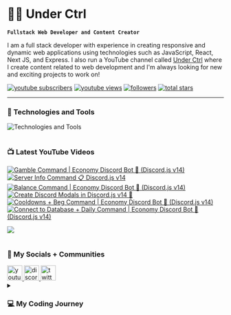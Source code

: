 # 👨‍💻 Under Ctrl

**`Fullstack Web Developer and Content Creator`**

I am a full stack developer with experience in creating responsive and dynamic web applications using technologies such as JavaScript, React, Next JS, and Express. I also run a YouTube channel called [Under Ctrl](https://youtube.com/@underctrl) where I create content related to web development and I'm always looking for new and exciting projects to work on!

<p align="left">
      <a href="https://www.youtube.com/@underctrl?sub_confirmation=1">
         <img alt="youtube subscribers" title="Subscribe" src="https://custom-icon-badges.demolab.com/youtube/channel/subscribers/UCz9RBZbD1JqTGUvs0GPUtrQ?color=%23E05D44&label=SUBSCRIBE&logo=video&logoColor=white&style=for-the-badge&labelColor=CE4630"/></a> 
      <a href="https://www.youtube.com/@underctrl/videos">
         <img alt="youtube views" title="YouTube Views" src="https://custom-icon-badges.demolab.com/youtube/channel/views/UCz9RBZbD1JqTGUvs0GPUtrQ?color=%23E1AD0E&logo=eye&logoColor=white&style=for-the-badge&labelColor=C79600"/></a> 
      <a href="https://github.com/notunderctrl?tab=followers">
         <img alt="followers" title="Follow me" src="https://custom-icon-badges.demolab.com/github/followers/notunderctrl?color=236ad3&labelColor=1155ba&style=for-the-badge&logo=person-add&label=Follow&logoColor=white"/></a>
      <a href="https://github.com/notunderctrl?tab=repositories&sort=stargazers">
         <img alt="total stars" title="Total stars on GitHub" src="https://custom-icon-badges.demolab.com/github/stars/notunderctrl?color=55960c&style=for-the-badge&labelColor=488207&logo=star"/></a>
</p>
   
---

### 🧰 Technologies and Tools

<div>
  <img src="https://skillicons.dev/icons?i=vscode,html,css,scss,js,nodejs,mongodb,express,git,react,next,ts,tailwind" alt="Technologies and Tools" />
</div>

#

### 📺 Latest YouTube Videos

 <!-- BEGIN YOUTUBE-CARDS -->
[![Gamble Command | Economy Discord Bot 🤖 (Discord.js v14)](https://ytcards.demolab.com/?id=QmG0uldVHJU&title=Gamble+Command+%7C+Economy+Discord+Bot+%F0%9F%A4%96+%28Discord.js+v14%29&lang=en&timestamp=1685714429&background_color=%230d1117&title_color=%23ffffff&stats_color=%23dedede&width=250 "Gamble Command | Economy Discord Bot 🤖 (Discord.js v14)")](https://www.youtube.com/watch?v=QmG0uldVHJU)
[![Server Info Command 📋 Discord.js v14](https://ytcards.demolab.com/?id=VjNLCTTkTM8&title=Server+Info+Command+%F0%9F%93%8B+Discord.js+v14&lang=en&timestamp=1685368801&background_color=%230d1117&title_color=%23ffffff&stats_color=%23dedede&width=250 "Server Info Command 📋 Discord.js v14")](https://www.youtube.com/watch?v=VjNLCTTkTM8)
[![Balance Command | Economy Discord Bot 🤖 (Discord.js v14)](https://ytcards.demolab.com/?id=mvRtQi7oe-o&title=Balance+Command+%7C+Economy+Discord+Bot+%F0%9F%A4%96+%28Discord.js+v14%29&lang=en&timestamp=1685109637&background_color=%230d1117&title_color=%23ffffff&stats_color=%23dedede&width=250 "Balance Command | Economy Discord Bot 🤖 (Discord.js v14)")](https://www.youtube.com/watch?v=mvRtQi7oe-o)
[![Create Discord Modals in Discord.js v14 🧠](https://ytcards.demolab.com/?id=Tk_mDXFgvJI&title=Create+Discord+Modals+in+Discord.js+v14+%F0%9F%A7%A0&lang=en&timestamp=1684764016&background_color=%230d1117&title_color=%23ffffff&stats_color=%23dedede&width=250 "Create Discord Modals in Discord.js v14 🧠")](https://www.youtube.com/watch?v=Tk_mDXFgvJI)
[![Cooldowns + Beg Command | Economy Discord Bot 🤖 (Discord.js v14)](https://ytcards.demolab.com/?id=ENlLX28nmrc&title=Cooldowns+%2B+Beg+Command+%7C+Economy+Discord+Bot+%F0%9F%A4%96+%28Discord.js+v14%29&lang=en&timestamp=1684504807&background_color=%230d1117&title_color=%23ffffff&stats_color=%23dedede&width=250 "Cooldowns + Beg Command | Economy Discord Bot 🤖 (Discord.js v14)")](https://www.youtube.com/watch?v=ENlLX28nmrc)
[![Connect to Database + Daily Command | Economy Discord Bot 🤖 (Discord.js v14)](https://ytcards.demolab.com/?id=SJZoajkxDA8&title=Connect+to+Database+%2B+Daily+Command+%7C+Economy+Discord+Bot+%F0%9F%A4%96+%28Discord.js+v14%29&lang=en&timestamp=1684332026&background_color=%230d1117&title_color=%23ffffff&stats_color=%23dedede&width=250 "Connect to Database + Daily Command | Economy Discord Bot 🤖 (Discord.js v14)")](https://www.youtube.com/watch?v=SJZoajkxDA8)
<!-- END YOUTUBE-CARDS -->

[<img src="https://custom-icon-badges.demolab.com/badge/-Subscribe%20For%20More-red?style=for-the-badge&logo=video&logoColor=white"/>](https://www.youtube.com/@underctrl?sub_confirmation=1)

#

###  💬 My Socials + Communities

<div>
  <a href="https://youtube.com/@underctrl" target="_blank">
    <img src="https://img.shields.io/static/v1?message=Youtube&logo=youtube&label=&color=FF0000&logoColor=white&labelColor=&style=for-the-badge" height="35" alt="youtube logo"  />
  </a>
  <a href="https://discord.underctrl.io" target="_blank">
    <img src="https://img.shields.io/static/v1?message=Discord&logo=discord&label=&color=7289DA&logoColor=white&labelColor=&style=for-the-badge" height="35" alt="discord logo"  />
  </a>
  <a href="https://twitter.com/notunderctrl" target="_blank">
    <img src="https://img.shields.io/static/v1?message=Twitter&logo=twitter&label=&color=1DA1F2&logoColor=white&labelColor=&style=for-the-badge" height="35" alt="twitter logo"  />
  </a>
</div>

<details>
 <summary><h3>💻 My Coding Journey</h3></summary>
I got into coding in 2020, when Discord released the verified bot developer badge. I was intrigued by the idea of creating my own custom bot for the platform, so I decided to give it a try. I had no prior experience in coding, but I thought I might as well give it a shot.
<br>
<br>
I dove headfirst into Node.js and began working on my first discord bot. I encountered many challenges along the way since it was my first time coding, but I eventually got my bot up and running with some 10-15 commands. With the help of a few online friends I managed to get my bot added in a decent number of servers. However, just as I was about to apply for the verified bot developer badge, Discord removed the option altogether.
<br>
<br>
Despite this setback, I was still fascinated by the idea of creating my own web applications. I began to explore other areas of web development, and soon discovered the world of front-end web development. I learned HTML, CSS, and JavaScript, and began recreating webpages.
<br>
<br>
As my skills and knowledge grew, I started to delve deeper into web development, and eventually began building full-stack web applications. I found coding to be challenging, but also extremely rewarding. I loved the feeling of creating something from scratch, and watching it come to life.
<br>
<br>
I continue to work on my coding skills, and I am excited to see where this journey will take me. I am grateful for the opportunity to share my work on Github, and I hope to inspire others to explore the world of coding as well.
